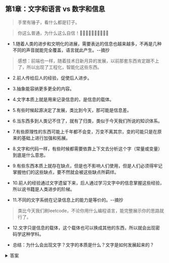 ## 第1章：文字和语言 vs 数字和信息

>手里有锤子，看什么都是钉子。

>你这么普通，为什么这么自信！🤣🤣🤣😆😃😂😁😉😎😜

- 1.随着人类的进步和文明化的进展，需要表达的信息也越来越多，不再是几种不同的声音就能完全覆盖，语言就此产生。--摘抄

> 感想：前端也一样，随着技术日新月异的发展，以前那套东西肯定跟不上了，所以出现了工程化，智能化这些东西。

- 2.前人传给后人的经验，促使后人进步。

- 3.抽象能容纳更多更全的内容。

- 4.文字本质上就是用来记录信息的，是信息的载体。

- 5.有些时候起源决定了发展，类比到今天，那可能是信息差。

- 6.当东西多到人类记不住了，就有了归类，类似于今天我们所说的知识体系。

- 7.有些原理性的东西可能上千年都不会变，万变不离其宗，变的可能只是在原来的基础上进行加强和拓展。

- 8.文字和代码一样，有些时候都需要依靠上下文去分析这个字（常量或变量）到底是什么意思。

- 9.有些东西本质上就存在缺点，但是也不影响人们使用，但是人们必须得牢记掌握他们的这些缺点，要不然就会被这些缺点所羁绊。

- 10.前人的经验通过文字遗留下来，后人通过学习文字中的信息掌握这些经验，所以说书籍是人类进步的阶梯。

- 11.不同的文字系统在记录信息上的能力是等价的。--摘抄

>类比今天我们刷leetcode，不论你用什么编程语言，能完整展示你的思路就行了。

- 12.文字只是信息的载体，这个载体也可以换成其他的东西，所以就会出现密码学这种学科。

- 总结：为什么会出现文字？文字的本质是什么？文字是如何发展起来的？

<details>
  <summary>答案</summary>

>文字出现的原因，是人们记不住太多的信息，只能通过某种不容易消失的载体存起来，从而文字就应运而生。

>文字本质上是用来记录信息的载体。

>通过一代代经验的传承和信息需求的增加，让文字迅速发展起来，文字的发展史跟大部分事物发展的路径不谋而合，强大的需求必然会产生对应满足需求的产品，这是人类社会或者说自然法则所有遵循的客观规律。

</details>













